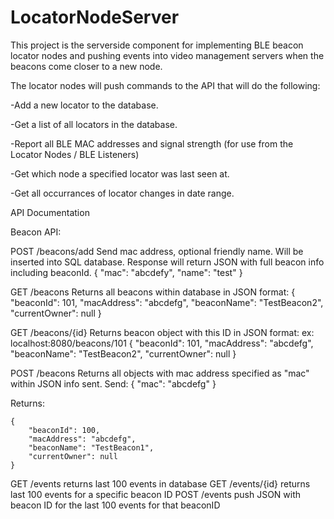 # LocatorNodeServer
This project is the serverside component for implementing BLE beacon locator nodes and pushing events into video management servers when the beacons come closer to a new node.

The locator nodes will push commands to the API that will do the following:

-Add a new locator to the database.

-Get a list of all locators in the database.

-Report all BLE MAC addresses and signal strength (for use from the Locator Nodes / BLE Listeners)

-Get which node a specified locator was last seen at.

-Get all occurrances of locator changes in date range.






API Documentation

Beacon API:

POST /beacons/add
Send mac address, optional friendly name. Will be inserted into SQL database. Response will return JSON with full beacon info including beaconId.
{
    "mac": "abcdefy",
    "name": "test"
}

GET /beacons
Returns all beacons within database in JSON format:
    {
        "beaconId": 101,
        "macAddress": "abcdefg",
        "beaconName": "TestBeacon2",
        "currentOwner": null
    }

GET /beacons/{id}
Returns beacon object with this ID in JSON format:
ex: localhost:8080/beacons/101
    {
        "beaconId": 101,
        "macAddress": "abcdefg",
        "beaconName": "TestBeacon2",
        "currentOwner": null
    }
    

POST /beacons
Returns all objects with mac address specified as "mac" within JSON info sent. Send:
{
    "mac": "abcdefg"
}

Returns: 

    {
        "beaconId": 100,
        "macAddress": "abcdefg",
        "beaconName": "TestBeacon1",
        "currentOwner": null
    }


GET /events returns last 100 events in database
GET /events/{id} returns last 100 events for a specific beacon ID
POST /events push JSON with beacon ID for the last 100 events for that beaconID

